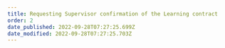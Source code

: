 ```yaml
---
title: Requesting Supervisor confirmation of the Learning contract​
order: 2
date_published: 2022-09-28T07:27:25.699Z
date_modified: 2022-09-28T07:27:25.703Z
---
```

